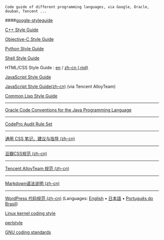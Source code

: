     Code guide of different programming languages, via Google, Oracle, douban, Tencent ...


####[google-styleguide](https://code.google.com/p/google-styleguide/)


[C++ Style Guide](http://google-styleguide.googlecode.com/svn/trunk/cppguide.xml)

[Objective-C Style Guide](http://google-styleguide.googlecode.com/svn/trunk/objcguide.xml)

[Python Style Guide](http://google-styleguide.googlecode.com/svn/trunk/pyguide.html)

[Shell Style Guide](http://google-styleguide.googlecode.com/svn/trunk/shell.xml)

HTML/CSS Style Guide : [en](http://google-styleguide.googlecode.com/svn/trunk/htmlcssguide.xml) / [zh-cn (.md)](https://github.com/Suxiaogang/Code_Guide/blob/master/google-html-css-style-guide.md)

[JavaScript Style Guide](http://google-styleguide.googlecode.com/svn/trunk/javascriptguide.xml)

[JavaScript Style Guide(zh-cn)](http://alloyteam.github.io/JX/doc/specification/google-javascript.xml) (via Tencent AlloyTeam)

[Common Lisp Style Guide](http://google-styleguide.googlecode.com/svn/trunk/lispguide.xml)

---------------------------------

[Oracle Code Conventions for the Java Programming Language](http://www.oracle.com/technetwork/java/codeconvtoc-136057.html)

---------------------------------

[CodePro Audit Rule Set](https://developers.google.com/java-dev-tools/codepro/doc/features/audit/ElementsOfJavaStyle)

---------------------------------

[通用 CSS 笔记、建议与指导 (zh-cn)](https://github.com/Suxiaogang/Code_Guide/blob/master/%E9%80%9A%E7%94%A8%20CSS%20%E7%AC%94%E8%AE%B0%E3%80%81%E5%BB%BA%E8%AE%AE%E4%B8%8E%E6%8C%87%E5%AF%BC.md)

---------------------------------

[豆瓣CSS规范 (zh-cn)](https://github.com/Suxiaogang/Code_Guide/blob/master/%E8%B1%86%E7%93%A3CSS%E8%A7%84%E8%8C%83.md)

---------------------------------

[Tencent AlloyTeam 规范 (zh-cn)](https://github.com/Suxiaogang/Code_Guide/blob/master/Tencent%20AlloyTeam%20%E8%A7%84%E8%8C%83.md)

---------------------------------

[Markdown语法说明 (zh-cn)](https://github.com/Suxiaogang/Code_Guide/blob/master/Markdown%E8%AF%AD%E6%B3%95%E8%AF%B4%E6%98%8E.md)

---------------------------------

[WordPress 代码规范 (zh-cn)](http://codex.wordpress.org/zh-cn:WordPress_%E4%BB%A3%E7%A0%81%E8%A7%84%E8%8C%83) (Languages: [English](http://codex.wordpress.org/WordPress_Coding_Standards) • [日本語](http://wpdocs.sourceforge.jp/WordPress_%E3%82%B3%E3%83%BC%E3%83%87%E3%82%A3%E3%83%B3%E3%82%B0%E5%9F%BA%E6%BA%96) • [Português do Brasil](http://codex.wordpress.org/pt-br:Padroes_de_Codificacao_do_WordPress))

[Linux kernel coding style](http://lxr.linux.no/linux/Documentation/CodingStyle)

[perlstyle](http://perldoc.perl.org/perlstyle.html)

[GNU coding standards](http://www.gnu.org/prep/standards/)
